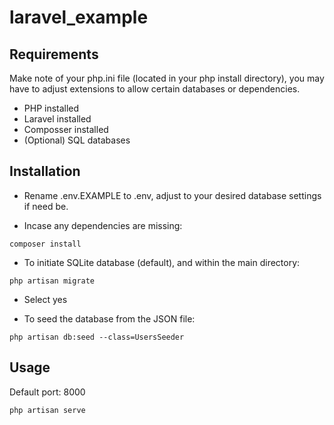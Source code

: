 # laravel_example

## Requirements

Make note of your php.ini file (located in your php install directory), you may have to adjust extensions to allow certain databases or dependencies.

- PHP installed
- Laravel installed
- Composser installed
- (Optional) SQL databases

## Installation

- Rename .env.EXAMPLE to .env, adjust to your desired database settings if need be.

- Incase any dependencies are missing:

```code
composer install
```

- To initiate SQLite database (default), and within the main directory:

```code
php artisan migrate
```

- Select yes

- To seed the database from the JSON file:

```code
php artisan db:seed --class=UsersSeeder
```

## Usage

Default port: 8000

```code
php artisan serve
```